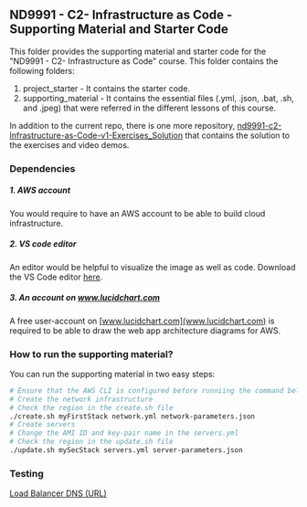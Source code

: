 ## ND9991 - C2- Infrastructure as Code - Supporting Material and Starter Code
This folder provides the supporting material and starter code for the "ND9991 - C2- Infrastructure as Code" course. This folder contains the following folders:
1. project_starter - It contains the starter code.
2. supporting_material - It contains the essential files (.yml, .json, .bat, .sh, and .jpeg) that were referred in the different lessons of this course.

In addition to the current repo, there is one more repository, [nd9991-c2-Infrastructure-as-Code-v1-Exercises_Solution](https://github.com/udacity/nd9991-c2-Infrastructure-as-Code-v1-Exercises_Solution) that contains the solution to the exercises and video demos.  

### Dependencies
##### 1. AWS account
You would require to have an AWS account to be able to build cloud infrastructure.

##### 2. VS code editor
An editor would be helpful to visualize the image as well as code. Download the VS Code editor [here](https://code.visualstudio.com/download).

##### 3. An account on www.lucidchart.com
A free user-account on [www.lucidchart.com](www.lucidchart.com) is required to be able to draw the web app architecture diagrams for AWS.


### How to run the supporting material?
You can run the supporting material in two easy steps:
```bash
# Ensure that the AWS CLI is configured before runniing the command below
# Create the network infrastructure
# Check the region in the create.sh file
./create.sh myFirstStack network.yml network-parameters.json
# Create servers
# Change the AMI ID and key-pair name in the servers.yml
# Check the region in the update.sh file
./update.sh mySecStack servers.yml server-parameters.json
```
### Testing
[Load Balancer DNS (URL)](http://udagr-webap-pyosucdg34ge-201658883.us-east-1.elb.amazonaws.com/)